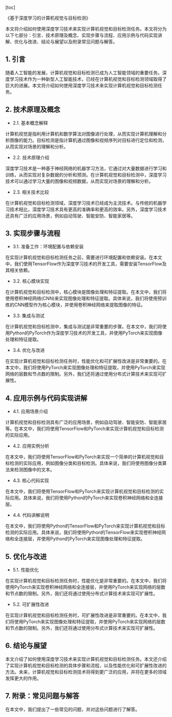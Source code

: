 
[toc]                    
                
                
《基于深度学习的计算机视觉与目标检测》

本文将介绍如何使用深度学习技术来实现计算机视觉和目标检测任务。本文将分为以下七部分：引言、技术原理及概念、实现步骤与流程、应用示例与代码实现讲解、优化与改进、结论与展望以及附录常见问题与解答。

## 1. 引言

随着人工智能的发展，计算机视觉和目标检测已成为人工智能领域的重要任务。深度学习技术作为一种新型人工智能技术，已经在计算机视觉和目标检测领域取得了巨大的进展。本文将介绍如何使用深度学习技术来实现计算机视觉和目标检测任务。

## 2. 技术原理及概念

- 2.1. 基本概念解释

计算机视觉是指利用计算机和数学算法对图像进行处理，从而实现计算机理解和分析图像的能力。目标检测是指计算机通过图像和视频序列对目标进行定位和检测，从而实现对场景的理解和分析。

- 2.2. 技术原理介绍

深度学习技术是一种基于神经网络的机器学习方法，它通过对大量数据进行学习和训练，从而实现对复杂数据的分析和预测。在计算机视觉和目标检测中，深度学习技术可以通过学习大量的图像和视频数据，从而实现对场景的理解和分析。

- 2.3. 相关技术比较

在计算机视觉和目标检测领域，深度学习技术已经成为主流技术。与传统的机器学习技术相比，深度学习技术具有更高的准确率和更高的效率。另外，深度学习技术还具有广泛的应用场景，例如自动驾驶、智能安防、智能家居等。

## 3. 实现步骤与流程

- 3.1. 准备工作：环境配置与依赖安装

在实现计算机视觉和目标检测任务之前，需要进行环境配置和依赖安装。在本文中，我们使用TensorFlow作为深度学习技术的开发工具，需要安装TensorFlow及其相关依赖。

- 3.2. 核心模块实现

在计算机视觉和目标检测中，核心模块是图像处理和特征提取。在本文中，我们将使用卷积神经网络(CNN)来实现图像处理和特征提取。具体来说，我们将使用预训练的CNN模型作为核心模块，并使用卷积神经网络来提取图像的特征。

- 3.3. 集成与测试

在计算机视觉和目标检测中，集成与测试是非常重要的步骤。在本文中，我们将使用Python的PyTorch作为深度学习技术的开发工具，并使用PyTorch来实现图像处理和特征提取。

- 3.4. 优化与改进

在实现计算机视觉和目标检测任务时，性能优化和可扩展性改进是非常重要的。在本文中，我们将使用PyTorch来实现图像处理和特征提取，并使用PyTorch来实现网络的层数和节点数的限制。另外，我们还将通过使用分布式计算技术来实现可扩展性。

## 4. 应用示例与代码实现讲解

- 4.1. 应用场景介绍

计算机视觉和目标检测具有广泛的应用场景，例如自动驾驶、智能安防、智能家居等。在本文中，我们将使用TensorFlow和PyTorch来实现计算机视觉和目标检测的实际应用。

- 4.2. 应用实例分析

在本文中，我们将使用TensorFlow和PyTorch来实现一个简单的计算机视觉和目标检测的实际应用，例如图像分类和目标检测。具体来说，我们将使用图像分类算法来检测图像中的文本。

- 4.3. 核心代码实现

在本文中，我们将使用TensorFlow和PyTorch来实现计算机视觉和目标检测的实际应用。具体来说，我们将使用Python的PyTorch来实现卷积神经网络和全连接层。

- 4.4. 代码讲解说明

在本文中，我们将使用Python的TensorFlow和PyTorch来实现计算机视觉和目标检测的实际应用。具体来说，我们将使用Python的TensorFlow来实现卷积神经网络和全连接层，并使用Python的PyTorch来实现图像处理和特征提取。

## 5. 优化与改进

- 5.1. 性能优化

在实现计算机视觉和目标检测任务时，性能优化是非常重要的。在本文中，我们将使用PyTorch来实现卷积神经网络和全连接层，并使用PyTorch来实现网络的层数和节点数的限制。另外，我们还将通过使用分布式计算技术来实现可扩展性。

- 5.2. 可扩展性改进

在实现计算机视觉和目标检测任务时，可扩展性改进是非常重要的。在本文中，我们将使用PyTorch来实现图像处理和特征提取，并使用PyTorch来实现网络的层数和节点数的限制。另外，我们还将通过使用分布式计算技术来实现可扩展性。

## 6. 结论与展望

本文介绍了如何使用深度学习技术来实现计算机视觉和目标检测任务。本文还介绍了实现计算机视觉和目标检测的具体步骤和流程，以及性能优化和可扩展性改进的方法。未来，计算机视觉和目标检测技术将得到更广泛的应用，并将在更多的领域发挥更大的作用。

## 7. 附录：常见问题与解答

在本文中，我们提出了一些常见的问题，并对这些问题进行了解答。

